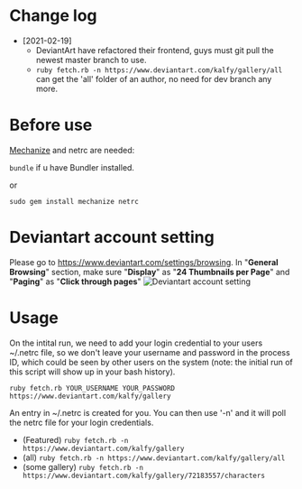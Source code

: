 # Change log
- [2021-02-19]
  - DeviantArt have refactored their frontend, guys must git pull the newest master branch to use.
  - `ruby fetch.rb -n https://www.deviantart.com/kalfy/gallery/all` can get the 'all' folder of an author, no need for dev branch any more.

# Before use

[Mechanize](http://mechanize.rubyforge.org) and netrc are needed:

`bundle` if u have Bundler installed.

or

`sudo gem install mechanize netrc`

# Deviantart account setting

Please go to https://www.deviantart.com/settings/browsing. In "**General Browsing**" section, make sure "**Display**" as "**24 Thumbnails per Page**" and "**Paging**" as "**Click through pages**"
![Deviantart account setting](https://user-images.githubusercontent.com/2174219/27268778-7a0edf0c-54e4-11e7-859c-c7b0b7200a77.png)

# Usage

On the intital run, we need to add your login credential to your users ~/.netrc file, so we don't leave your username and password in the process ID, which could be seen by other users on the system (note: the initial run of this script will show up in your bash history).

`ruby fetch.rb YOUR_USERNAME YOUR_PASSWORD https://www.deviantart.com/kalfy/gallery`

An entry in ~/.netrc is created for you. You can then use '-n' and it will poll the netrc file for your login credentials.

- (Featured)      `ruby fetch.rb -n https://www.deviantart.com/kalfy/gallery`
- (all)           `ruby fetch.rb -n https://www.deviantart.com/kalfy/gallery/all`
- (some gallery)  `ruby fetch.rb -n https://www.deviantart.com/kalfy/gallery/72183557/characters`
